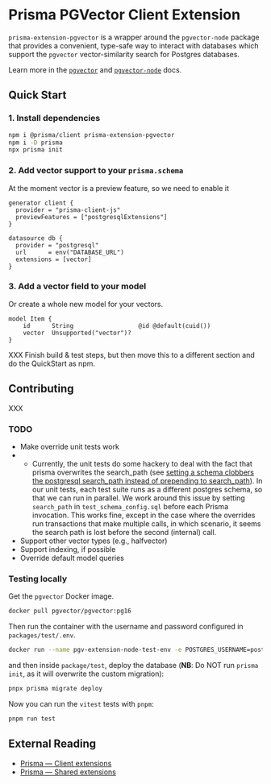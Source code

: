 # Prisma PGVector Client Extension

`prisma-extension-pgvector` is a wrapper around the `pgvector-node` package
that provides a convenient, type-safe way to interact with databases which
support the `pgvector` vector-similarity search for Postgres databases.

Learn more in the [`pgvector`](https://github.com/pgvector/pgvector) and
[`pgvector-node`](https://github.com/pgvector/pgvector-node/) docs.

## Quick Start

### 1. Install dependencies

```bash
npm i @prisma/client prisma-extension-pgvector
npm i -D prisma
npx prisma init
```

### 2. Add vector support to your `prisma.schema`

At the moment vector is a preview feature, so we need to enable it

```prisma highlight=3,9;add
generator client {
  provider = "prisma-client-js"
  previewFeatures = ["postgresqlExtensions"]
}

datasource db {
  provider = "postgresql"
  url      = env("DATABASE_URL")
  extensions = [vector]
}
```

### 3. Add a vector field to your model

Or create a whole new model for your vectors.

```prisma highlight=3;add
model Item {
    id      String                  @id @default(cuid())
    vector  Unsupported("vector")?
}
```

XXX Finish build & test steps, but then move this to a different section and do the QuickStart as npm.

## Contributing

XXX

### TODO

- Make override unit tests work
- - Currently, the unit tests do some hackery to deal with the fact that prisma overwrites the
    search_path (see
    [setting a schema clobbers the postgresql search_path instead of prepending to search_path](https://github.com/prisma/prisma/issues/14662)). In our unit tests, each test suite runs as a different postgres schema, so that we 
    can run in parallel. We work around this issue by setting `search_path` in `test_schema_config.sql`
    before each Prisma invocation. This works fine, except in the case where the overrides run
    transactions that make multiple calls, in which scenario, it seems the search path is lost
    before the second (internal) call.
- Support other vector types (e.g., halfvector)
- Support indexing, if possible
- Override default model queries

### Testing locally

Get the `pgvector` Docker image.

```bash
docker pull pgvector/pgvector:pg16
```

Then run the container with the username and password configured in `packages/test/.env`.

```bash
docker run --name pgv-extension-node-test-env -e POSTGRES_USERNAME=postgres -e POSTGRES_PASSWORD=postgres -e POSTGRES_DATABASE=pgv-test -p 5432:5432 -d pgvector/pgvector:pg16
```

and then inside `package/test`, deploy the database (**NB**: Do NOT run `prisma init`, as it will overwrite the custom migration):

```bash
pnpx prisma migrate deploy
```

Now you can run the `vitest` tests with `pnpm`:

```bash
pnpm run test
```

## External Reading

- [Prisma — Client extensions](https://www.prisma.io/docs/concepts/components/prisma-client/client-extensions)
- [Prisma — Shared extensions](https://www.prisma.io/docs/concepts/components/prisma-client/client-extensions/shared-extensions)